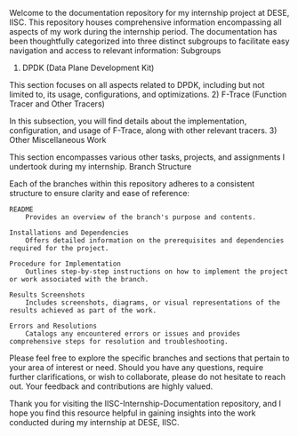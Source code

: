 Welcome to the documentation repository for my internship project at DESE, IISC. This repository houses comprehensive information encompassing all aspects of my work during the internship period. The documentation has been thoughtfully categorized into three distinct subgroups to facilitate easy navigation and access to relevant information:
Subgroups
1) DPDK (Data Plane Development Kit)

This section focuses on all aspects related to DPDK, including but not limited to, its usage, configurations, and optimizations.
2) F-Trace (Function Tracer and Other Tracers)

In this subsection, you will find details about the implementation, configuration, and usage of F-Trace, along with other relevant tracers.
3) Other Miscellaneous Work

This section encompasses various other tasks, projects, and assignments I undertook during my internship.
Branch Structure

Each of the branches within this repository adheres to a consistent structure to ensure clarity and ease of reference:

    README
        Provides an overview of the branch's purpose and contents.

    Installations and Dependencies
        Offers detailed information on the prerequisites and dependencies required for the project.

    Procedure for Implementation
        Outlines step-by-step instructions on how to implement the project or work associated with the branch.

    Results Screenshots
        Includes screenshots, diagrams, or visual representations of the results achieved as part of the work.

    Errors and Resolutions
        Catalogs any encountered errors or issues and provides comprehensive steps for resolution and troubleshooting.

Please feel free to explore the specific branches and sections that pertain to your area of interest or need. Should you have any questions, require further clarifications, or wish to collaborate, please do not hesitate to reach out. Your feedback and contributions are highly valued.

Thank you for visiting the IISC-Internship-Documentation repository, and I hope you find this resource helpful in gaining insights into the work conducted during my internship at DESE, IISC.





